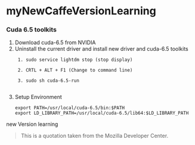 myNewCaffeVersionLearning
=========================

### Cuda 6.5 toolkits
1. Download cuda-6.5 from NVIDIA
2. Uninstall the current driver and install new driver and cuda-6.5 toolkits
    ```
     1. sudo service lightdm stop (stop display)
     
     2. CRTL + ALT + F1 (Change to command line)
     
     3. sudo sh cuda-6.5-run
     
    ```
3. Setup Environment
   ```
   export PATH=/usr/local/cuda-6.5/bin:$PATH
   export LD_LIBRARY_PATH=/usr/local/cuda-6.5/lib64:$LD_LIBRARY_PATH
   
   ```
new Version learning
<blockquote cite="http://developer.mozilla.org">
  <p>This is a quotation taken from the Mozilla Developer Center.</p>
</blockquote>
